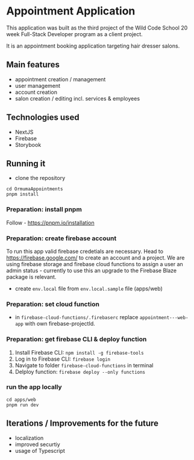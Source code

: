 # Appointment Application

This application was built as the third project of the Wild Code School 20 week Full-Stack Developer program as a client project. 

It is an appointment booking application targeting hair dresser salons.

## Main features

- appointment creation / management
- user management
- account creation
- salon creation / editing incl. services & employees

## Technologies used

- NextJS
- Firebase
- Storybook

## Running it
- clone the repository
```
cd OrmumaAppointments
pnpm install
```
### Preparation: install pnpm

Follow - https://pnpm.io/installation

### Preparation: create firebase account

To run this app valid firebase credetials are necessary. Head to https://firebase.google.com/ to create an account and a project.
We are using firebase storage and firebase cloud functions to assign a user an admin status - currently to use this an upgrade to the Firebase Blaze package is relevant.
- create `env.local` file from `env.local.sample` file (apps/web)

### Preparation: set cloud function
- in `firebase-cloud-functions/.firebaserc` replace `appointment---web-app` with own firebase-projectId.

### Preparation: get firebase CLI & deploy function
1. Install Firebase CLI:  `npm install -g firebase-tools` 
2. Log in to Firebase CLI: `firebase login`
3. Navigate to folder `firebase-cloud-functions` in terminal
4. Delploy function: `firebase deploy --only functions`

### run the app locally
```
cd apps/web
pnpm run dev
```

## Iterations / Improvements for the future
- localization 
- improved securtiy 
- usage of Typescript